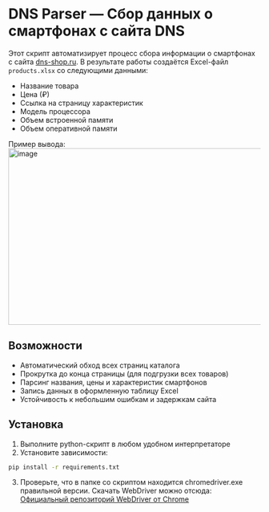 # DNS Parser — Сбор данных о смартфонах с сайта DNS

Этот скрипт автоматизирует процесс сбора информации о смартфонах с сайта [dns-shop.ru](https://www.dns-shop.ru/). В результате работы создаётся Excel-файл `products.xlsx` со следующими данными:

- Название товара  
- Цена (₽)  
- Ссылка на страницу характеристик  
- Модель процессора  
- Объем встроенной памяти  
- Объем оперативной памяти

Пример вывода:
<img width="1197" height="352" alt="image" src="https://github.com/user-attachments/assets/11987385-ebba-4bc2-bc85-548df309615d" />

## Возможности

- Автоматический обход всех страниц каталога
- Прокрутка до конца страницы (для подгрузки всех товаров)
- Парсинг названия, цены и характеристик смартфонов
- Запись данных в оформленную таблицу Excel
- Устойчивость к небольшим ошибкам и задержкам сайта

## Установка

1. Выполните python-скрипт в любом удобном интерпретаторе
2. Установите зависимости:

```bash
pip install -r requirements.txt
```
3. Проверьте, что в папке со скриптом находится chromedriver.exe правильной версии.
   Скачать WebDriver можно отсюда: [Официальный репозиторий WebDriver от Chrome](https://googlechromelabs.github.io/chrome-for-testing/)





